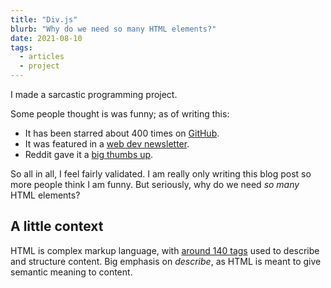 ```yaml
---
title: "Div.js"
blurb: "Why do we need so many HTML elements?"
date: 2021-08-10
tags:
  - articles
  - project
---
```


I made a sarcastic programming project. 

Some people thought is was funny; as of writing this:
- It has been starred about 400 times on [GitHub](https://github.com/willmartindev/div.js).
- It was featured in a [web dev newsletter](https://bytes.dev/).
- Reddit gave it a [big thumbs up](https://www.reddit.com/r/javascript/comments/o2qtnq/introducing_divjs_a_framework_for_the_html/).

So all in all, I feel fairly validated. I am really only writing this blog post so more people think I am funny. But seriously, why do we need *so many* HTML elements?

## A little context

HTML is complex markup language, with [around 140 tags]() used to describe and structure content. Big emphasis on *describe*, as HTML is meant to give semantic meaning to content. 